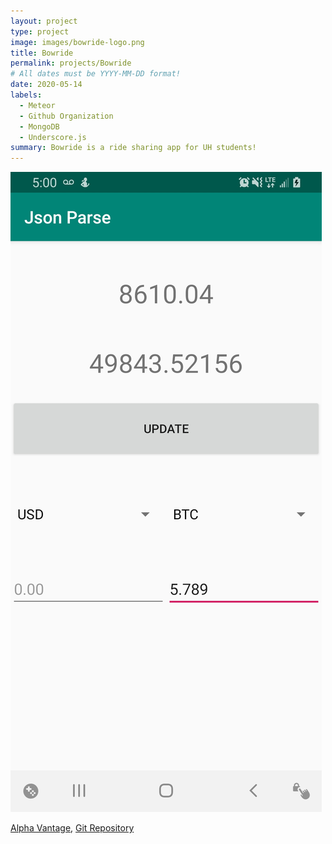 ```yaml
---
layout: project
type: project
image: images/bowride-logo.png
title: Bowride
permalink: projects/Bowride
# All dates must be YYYY-MM-DD format!
date: 2020-05-14
labels:
  - Meteor
  - Github Organization
  - MongoDB
  - Underscore.js
summary: Bowride is a ride sharing app for UH students!
---
```


 <img class="ui medium right floated rounded image" src="../images/cryptoPic1.jpg">


[Alpha Vantage](https://www.alphavantage.co/), [Git Repository](https://github.com/derekasola/Crypto-Calculator)

